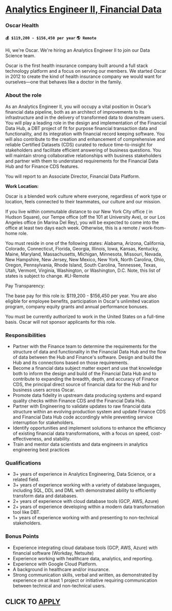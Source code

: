 # [Analytics Engineer II, Financial Data](https://www.remotewlb.com/apply/analytics-engineer-ii-financial-data)  
### Oscar Health  
#### `💰 $119,200 - $156,450 per year` `🌎 Remote`  

Hi, we're Oscar. We're hiring an Analytics Engineer II to join our Data Science team.

Oscar is the first health insurance company built around a full stack technology platform and a focus on serving our members. We started Oscar in 2012 to create the kind of health insurance company we would want for ourselves—one that behaves like a doctor in the family.

### About the role

As an Analytics Engineer II, you will occupy a vital position in Oscar’s financial data pipeline, both as an architect of improvements to its infrastructure and in the delivery of transformed data to downstream users. You will play a leading role in the design and implementation of the Financial Data Hub, a DBT project of fit for purpose financial transaction data and functionality, and its integration with financial record keeping software. You will also contribute to the creation and enhancement of comprehensive and reliable Certified Datasets (CDS) curated to reduce time-to-insight for stakeholders and facilitate efficient answering of business questions. You will maintain strong collaborative relationships with business stakeholders and partner with them to understand requirements for the Financial Data Hub and for Finance CDS features.

You will report to an Associate Director, Financial Data Platform.

**Work Location:**

Oscar is a blended work culture where everyone, regardless of work type or location, feels connected to their teammates, our culture and our mission.

If you live within commutable distance to our New York City office ( in Hudson Square), our Tempe office (off the 101 at University Ave), or our Los Angeles office (in Marina Del Rey), you will be expected to come into the office at least two days each week. Otherwise, this is a remote / work-from-home role.

You must reside in one of the following states: Alabama, Arizona, California, Colorado, Connecticut, Florida, Georgia, Illinois, Iowa, Kansas, Kentucky, Maine, Maryland, Massachusetts, Michigan, Minnesota, Missouri, Nevada, New Hampshire, New Jersey, New Mexico, New York, North Carolina, Ohio, Oregon, Pennsylvania, Rhode Island, South Carolina, Tennessee, Texas, Utah, Vermont, Virginia, Washington, or Washington, D.C. Note, this list of states is subject to change. #LI-Remote

Pay Transparency:

The base pay for this role is: $119,200 - $156,450 per year. You are also eligible for employee benefits, participation in Oscar's unlimited vacation program, company equity grants and annual performance bonuses.

You must be currently authorized to work in the United States on a full-time basis. Oscar will not sponsor applicants for this role.

### Responsibilities

  * Partner with the Finance team to determine the requirements for the structure of data and functionality in the Financial Data Hub and the flow of data between the Hub and Finance's software. Design and build the Hub and its connections based on those requirements.
  * Become a financial data subject matter expert and use that knowledge both to inform the design and build of the Financial Data Hub and to contribute to expanding the breadth, depth, and accuracy of Finance CDS, the principal direct source of financial data for the Hub and for business users across Oscar.
  * Promote data fidelity in upstream data producing systems and expand quality checks within Finance CDS and the Financial Data Hub.
  * Partner with Engineering to validate updates to raw financial data structure within an evolving production system and update Finance CDS and Financial Data Hub code accordingly while preventing service interruption for stakeholders.
  * Identify opportunities and implement solutions to enhance the efficiency of existing financial data transformations, with a focus on speed, cost-effectiveness, and stability.
  * Train and mentor data scientists and data engineers in analytics engineering best practices

### Qualifications

  * 3+ years of experience in Analytics Engineering, Data Science, or a related field.
  * 3+ years of experience working with a variety of database languages, including SQL, DDL and DML with demonstrated ability to efficiently transform data and databases.
  * 2+ years of experience with cloud database tools (GCP, AWS, Azure)
  * 2+ years of experience developing within a modern data transformation tool like DBT.
  * 1+ years of experience working with and presenting to non-technical stakeholders.

### Bonus Points

  * Experience integrating cloud database tools (GCP, AWS, Azure) with financial software (Workday, Netsuite)
  * Experience working with healthcare data, analytics, and reporting.
  * Experience with Google Cloud Platform.
  * A background in healthcare and/or insurance.
  * Strong communication skills, verbal and written, as demonstrated by experience on at least 1 project or initiative requiring communication between technical and non-technical users.

  
## CLICK TO [APPLY](https://www.remotewlb.com/apply/analytics-engineer-ii-financial-data)

